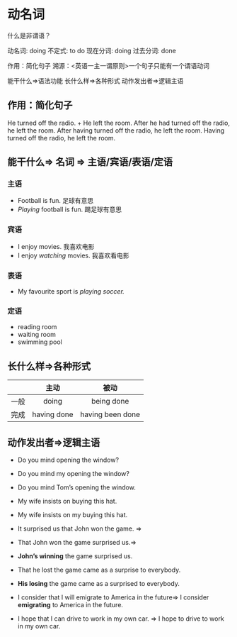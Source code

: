 # 动名词

什么是非谓语？

动名词: doing
不定式: to do
现在分词: doing
过去分词: done

作用：简化句子
溯源：<英语一主一谓原则&gt;一个句子只能有一个谓语动词

能干什么=&gt;语法功能
长什么样=&gt;各种形式
动作发出者=&gt;逻辑主语

## 作用：简化句子
He turned off the radio. + He left the room.
After he had turned off the radio, he left the room.
After having turned off the radio, he left the room.
Having turned off the radio, he left the room.

## 能干什么=&gt; 名词 =&gt; 主语/宾语/表语/定语
### 主语
- Football is fun. 足球有意思
- *Playing* football is fun. 踢足球有意思
### 宾语
- I enjoy movies. 我喜欢电影
- I enjoy *watching* movies. 我喜欢看电影
### 表语
- My favourite sport is *playing soccer.*
### 定语
- reading room
- waiting room
- swimming pool

## 长什么样=&gt;各种形式

|  | 主动 | 被动 |
|:---:|:---:|:---:|
| 一般 | doing | being done |
| 完成 | having done | having been done |

## 动作发出者=&gt;逻辑主语
- Do you mind opening the window?
- Do you mind my opening the window?
- Do you mind Tom’s opening the window.


- My wife insists on buying this hat.
- My wife insists on my buying this hat.


- It surprised us that John won the game. =&gt;
- That John won the game surprised us.=&gt;
- **John’s winning** the game surprised us.


- That he lost the game came as a surprise to everybody.
- **His losing** the game came as a surprised to everybody.


- I consider that I will emigrate to America in the future=&gt; I consider **emigrating** to America in the future.


- I hope that I can drive to work in my own car. =&gt; I hope to drive to work in my own car.


